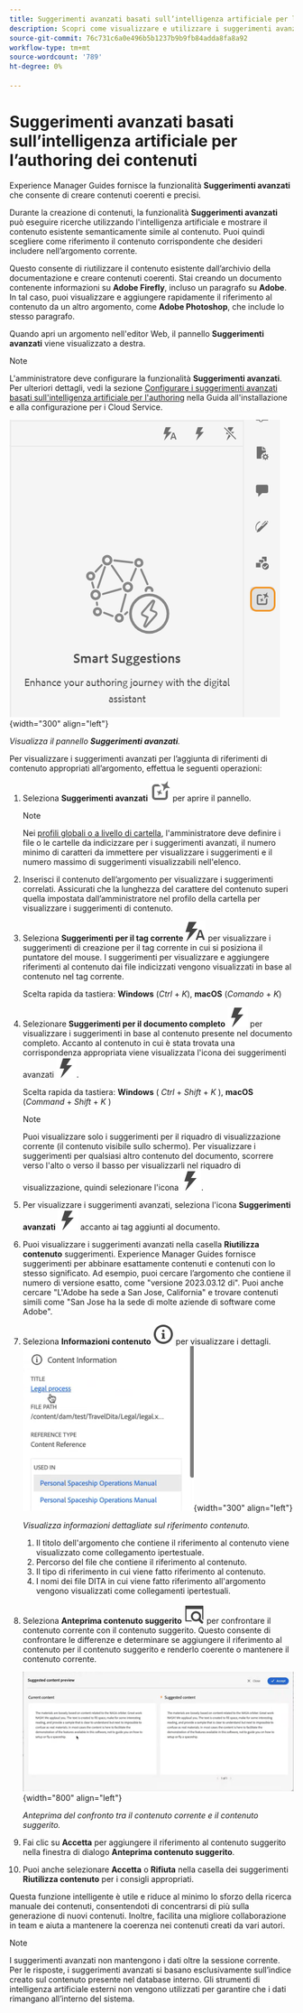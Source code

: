 ```yaml
---
title: Suggerimenti avanzati basati sull’intelligenza artificiale per l’authoring dei contenuti
description: Scopri come visualizzare e utilizzare i suggerimenti avanzati basati sull’intelligenza artificiale nell’editor web.
source-git-commit: 76c731c6a0e496b5b1237b9b9fb84adda8fa8a92
workflow-type: tm+mt
source-wordcount: '789'
ht-degree: 0%

---
```


# Suggerimenti avanzati basati sull’intelligenza artificiale per l’authoring dei contenuti

Experience Manager Guides fornisce la funzionalità **Suggerimenti avanzati** che consente di creare contenuti coerenti e precisi.

Durante la creazione di contenuti, la funzionalità **Suggerimenti avanzati** può eseguire ricerche utilizzando l&#39;intelligenza artificiale e mostrare il contenuto esistente semanticamente simile al contenuto. Puoi quindi scegliere come riferimento il contenuto corrispondente che desideri includere nell’argomento corrente.

Questo consente di riutilizzare il contenuto esistente dall’archivio della documentazione e creare contenuti coerenti. Stai creando un documento contenente informazioni su **Adobe Firefly**, incluso un paragrafo su **Adobe**. In tal caso, puoi visualizzare e aggiungere rapidamente il riferimento al contenuto da un altro argomento, come **Adobe Photoshop**, che include lo stesso paragrafo.





Quando apri un argomento nell&#39;editor Web, il pannello **Suggerimenti avanzati** viene visualizzato a destra.

>[!NOTE]
>
> L&#39;amministratore deve configurare la funzionalità **Suggerimenti avanzati**. Per ulteriori dettagli, vedi la sezione [Configurare i suggerimenti avanzati basati sull&#39;intelligenza artificiale per l&#39;authoring](/help/product-guide/cs-install-guide/conf-smart-suggestions.md) nella Guida all&#39;installazione e alla configurazione per i Cloud Service.

![Pannello suggerimenti avanzati](images/smart-suggestions-panel.png){width="300" align="left"}

*Visualizza il pannello **Suggerimenti avanzati**.*

Per visualizzare i suggerimenti avanzati per l’aggiunta di riferimenti di contenuto appropriati all’argomento, effettua le seguenti operazioni:

1. Seleziona **Suggerimenti avanzati** ![icona suggerimenti avanzati](images/smart-suggestions-icon.svg) per aprire il pannello.



   >[!NOTE]
   >
   > Nei [profili globali o a livello di cartella](/help/product-guide/cs-install-guide/conf-folder-level.md#conf-ai-smart-suggestions), l&#39;amministratore deve definire i file o le cartelle da indicizzare per i suggerimenti avanzati, il numero minimo di caratteri da immettere per visualizzare i suggerimenti e il numero massimo di suggerimenti visualizzabili nell&#39;elenco.

1. Inserisci il contenuto dell’argomento per visualizzare i suggerimenti correlati. Assicurati che la lunghezza del carattere del contenuto superi quella impostata dall’amministratore nel profilo della cartella per visualizzare i suggerimenti di contenuto.

1. Seleziona **Suggerimenti per il tag corrente** ![icona tag corrente di suggerimenti avanzati](images/smart-suggestions-current-tag-icon.svg) per visualizzare i suggerimenti di creazione per il tag corrente in cui si posiziona il puntatore del mouse.  I suggerimenti per visualizzare e aggiungere riferimenti al contenuto dai file indicizzati vengono visualizzati in base al contenuto nel tag corrente.

   Scelta rapida da tastiera: **Windows** (*Ctrl* + *K*), **macOS** (*Comando* + *K*)
1. Selezionare **Suggerimenti per il documento completo** ![icona del documento completato con suggerimenti avanzati](images/smart-suggestions-complete-document-icon.svg) per visualizzare i suggerimenti in base al contenuto presente nel documento completo.  Accanto al contenuto in cui è stata trovata una corrispondenza appropriata viene visualizzata l&#39;icona dei suggerimenti avanzati ![suggerimenti avanzati](images/smart-suggestions-complete-document-icon.svg).

   Scelta rapida da tastiera: **Windows** ( *Ctrl* + *Shift* + *K* ), **macOS** (*Command* + *Shift* + *K* )

   >[!NOTE]
   >
   > Puoi visualizzare solo i suggerimenti per il riquadro di visualizzazione corrente (il contenuto visibile sullo schermo). Per visualizzare i suggerimenti per qualsiasi altro contenuto del documento, scorrere verso l&#39;alto o verso il basso per visualizzarli nel riquadro di visualizzazione, quindi selezionare l&#39;icona ![suggerimenti avanzati](images/smart-suggestions-complete-document-icon.svg).

1. Per visualizzare i suggerimenti avanzati, seleziona l&#39;icona **Suggerimenti avanzati** ![icona suggerimenti avanzati](images/smart-suggestions-complete-document-icon.svg) accanto ai tag aggiunti al documento.
1. Puoi visualizzare i suggerimenti avanzati nella casella **Riutilizza contenuto** suggerimenti.  Experience Manager Guides fornisce suggerimenti per abbinare esattamente contenuti e contenuti con lo stesso significato. Ad esempio, puoi cercare l’argomento che contiene il numero di versione esatto, come &quot;versione 2023.03.12 di&quot;. Puoi anche cercare &quot;L&#39;Adobe ha sede a San Jose, California&quot; e trovare contenuti simili come &quot;San Jose ha la sede di molte aziende di software come Adobe&quot;.
1. Seleziona **Informazioni contenuto** ![Informazioni contenuto](images/smart-suggestions-content-info-icon.svg) per visualizzare i dettagli.
   ![Pannello informazioni contenuto](images/smart-suggestions-content-information.png){width="300" align="left"}

   *Visualizza informazioni dettagliate sul riferimento contenuto.*

   1. Il titolo dell&#39;argomento che contiene il riferimento al contenuto viene visualizzato come collegamento ipertestuale.
   1. Percorso del file che contiene il riferimento al contenuto.
   1. Il tipo di riferimento in cui viene fatto riferimento al contenuto.
   1. I nomi dei file DITA in cui viene fatto riferimento all&#39;argomento vengono visualizzati come collegamenti ipertestuali.
1. Seleziona **Anteprima contenuto suggerito** ![icona di anteprima suggerimenti avanzati](images/smart-suggestions-preview-icon.svg) per confrontare il contenuto corrente con il contenuto suggerito. Questo consente di confrontare le differenze e determinare se aggiungere il riferimento al contenuto per il contenuto suggerito e renderlo coerente o mantenere il contenuto corrente.

   ![Anteprima contenuto suggerita](images/smart-suggestions-suggested-content-preview.png){width="800" align="left"}

   *Anteprima del confronto tra il contenuto corrente e il contenuto suggerito.*

1. Fai clic su **Accetta** per aggiungere il riferimento al contenuto suggerito nella finestra di dialogo **Anteprima contenuto suggerito**.
1. Puoi anche selezionare **Accetta** o **Rifiuta** nella casella dei suggerimenti **Riutilizza contenuto** per i consigli appropriati.


Questa funzione intelligente è utile e riduce al minimo lo sforzo della ricerca manuale dei contenuti, consentendoti di concentrarsi di più sulla generazione di nuovi contenuti. Inoltre, facilita una migliore collaborazione in team e aiuta a mantenere la coerenza nei contenuti creati da vari autori.

>[!NOTE]
>
>I suggerimenti avanzati non mantengono i dati oltre la sessione corrente. Per le risposte, i suggerimenti avanzati si basano esclusivamente sull’indice creato sul contenuto presente nel database interno. Gli strumenti di intelligenza artificiale esterni non vengono utilizzati per garantire che i dati rimangano all’interno del sistema.
